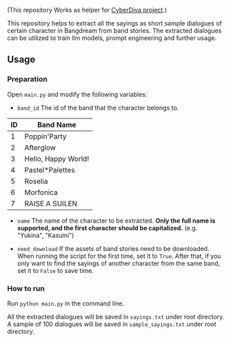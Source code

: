 (This repository Works as helper for [CyberDiva project](https://github.com/KinXY/CyberDiva).)

This repository helps to extract all the sayings as short sample dialogues of certain character in Bangdream from band stories. The extracted dialogues can be utilized to train llm models, prompt engineering and further usage.

## Usage

### Preparation

Open `main.py` and modify the following variables:
- `band_id` The id of the band that the character belongs to.
   
| ID | Band Name           |
|----|---------------------|
| 1  | Poppin'Party        |
| 2  | Afterglow           |
| 3  | Hello, Happy World! |
| 4  | Pastel*Palettes     |
| 5  | Roselia             |
| 6  | Morfonica           |
| 7  | RAISE A SUILEN      |

- `name` The name of the character to be extracted. **Only the full name is supported, and the first character should be capitalized.** (e.g. "Yukina", "Kasumi")

- `need_download` If the assets of band stories need to be downloaded. When running the script for the first time, set it to `True`. After that, if you only want to find the sayings of another character from the same band, set it to `False` to save time. 

### How to run

Run `python main.py` in the command line.

All the extracted dialogues will be saved in `sayings.txt` under root directory. A sample of 100 dialogues will be saved in `sample_sayings.txt` under root directory.

